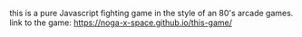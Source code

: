 this is a pure Javascript fighting game in the style of an 80's arcade games.
link to the game:
https://noga-x-space.github.io/this-game/
